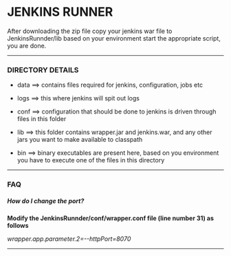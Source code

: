 
# JENKINS RUNNER #
After downloading the zip file copy your jenkins war file to JenkinsRunnder/lib
based on your environment start the appropriate script, you are done.

---

### DIRECTORY DETAILS ###


* data ==> contains files required for jenkins, configuration, jobs etc

* logs ==> this where jenkins will spit out logs

* conf ==> configuration that should be done to jenkins is driven through files in this folder

* lib ==> this folder contains wrapper.jar and jenkins.war, and any other jars you want to make available to classpath

* bin ==> binary executables are present here, based on you environment you have to execute one of the files in this directory

---

### FAQ ###


##### How do I change the port? #####

__Modify the JenkinsRunnder/conf/wrapper.conf file (line number 31) as follows__

_wrapper.app.parameter.2=--httpPort=8070_

---
